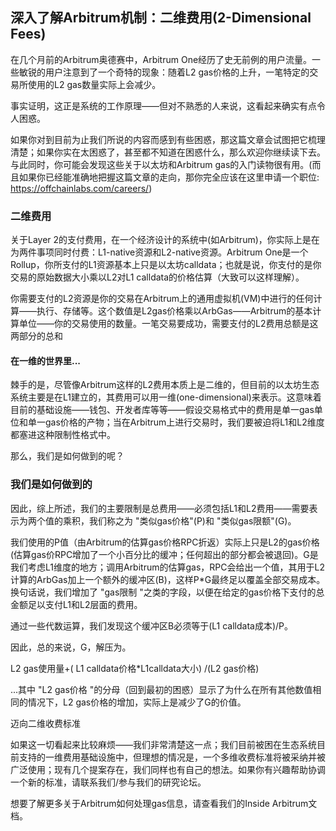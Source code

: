## 深入了解Arbitrum机制：二维费用(2-Dimensional Fees)

在几个月前的Arbitrum奥德赛中，Arbitrum One经历了史无前例的用户流量。一些敏锐的用户注意到了一个奇特的现象：随着L2 gas价格的上升，一笔特定的交易所使用的L2 gas数量实际上会减少。

事实证明，这正是系统的工作原理——但对不熟悉的人来说，这看起来确实有点令人困惑。

如果你对到目前为止我们所说的内容而感到有些困惑，那这篇文章会试图把它梳理清楚；如果你实在太困惑了，甚至都不知道在困惑什么，那么欢迎你继续读下去。与此同时，你可能会发现这些关于以太坊和Arbitrum gas的入门读物很有用。(而且如果你已经能准确地把握这篇文章的走向，那你完全应该在这里申请一个职位: https://offchainlabs.com/careers/)

### 二维费用

关于Layer 2的支付费用，在一个经济设计的系统中(如Arbitrum)，你实际上是在为两件事项同时付费：L1-native资源和L2-native资源。Arbitrum One是一个Rollup，你所支付的L1资源基本上只是以太坊calldata；也就是说，你支付的是你交易的原始数据大小乘以L2对L1 calldata的价格估算（大致可以这样理解）。

你需要支付的L2资源是你的交易在Arbitrum上的通用虚拟机(VM)中进行的任何计算——执行、存储等。这个数值是L2gas价格乘以ArbGas——Arbitrum的基本计算单位——你的交易使用的数量。一笔交易要成功，需要支付的L2费用总额是这两部分的总和

#### 在一维的世界里...

棘手的是，尽管像Arbitrum这样的L2费用本质上是二维的，但目前的以太坊生态系统主要是在L1建立的，其费用可以用一维(one-dimensional)来表示。这意味着目前的基础设施——钱包、开发者库等等——假设交易格式中的费用是单一gas单位和单一gas价格的产物；当在Arbitrum上进行交易时，我们要被迫将L1和L2维度都塞进这种限制性格式中。

那么，我们是如何做到的呢？

### 我们是如何做到的 

因此，综上所述，我们的主要限制是总费用——必须包括L1和L2费用——需要表示为两个值的乘积，我们称之为 "类似gas价格"(P)和 "类似gas限额"(G)。

我们使用的P值（由Arbitrum的估算gas价格RPC折返）实际上只是L2的gas价格(估算gas价RPC增加了一个小百分比的缓冲；任何超出的部分都会被退回)。G是我们考虑L1维度的地方；调用Arbitrum的估算gas，RPC会给出一个值，其用于L2计算的ArbGas加上一个额外的缓冲区(B)，这样P*G最终足以覆盖全部交易成本。换句话说，我们增加了 "gas限制 "之类的字段，以便在给定的gas价格下支付的总金额足以支付L1和L2层面的费用。

通过一些代数运算，我们发现这个缓冲区B必须等于(L1 calldata成本)/P。

因此，总的来说，G，解压为。

L2 gas使用量+( L1 calldata价格*L1calldata大小) /(L2 gas价格)

...其中 "L2 gas价格 "的分母（回到最初的困惑）显示了为什么在所有其他数值相同的情况下，L2 gas价格的增加，实际上是减少了G的价值。

迈向二维收费标准

如果这一切看起来比较麻烦——我们非常清楚这一点；我们目前被困在生态系统目前支持的一维费用基础设施中，但理想的情况是，一个多维收费标准将被采纳并被广泛使用；现有几个提案存在，我们同样也有自己的想法。如果你有兴趣帮助协调一个新的标准，请联系我们/参与我们的研究论坛。

想要了解更多关于Arbitrum如何处理gas信息，请查看我们的Inside Arbitrum文档。
